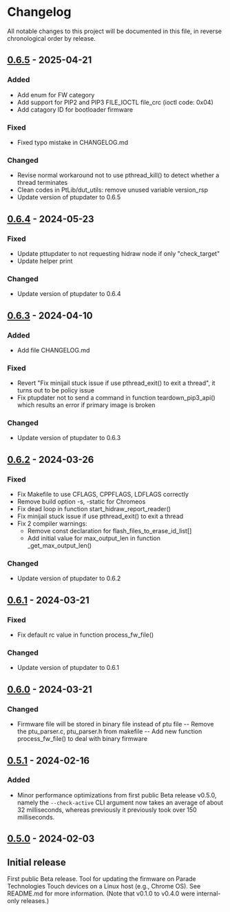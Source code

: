# Changelog

All notable changes to this project will be documented in this file, in reverse chronological order by release.

## [0.6.5] - 2025-04-21

### Added
- Add enum for FW category
- Add support for PIP2 and PIP3 FILE_IOCTL file_crc (ioctl code: 0x04)
- Add catagory ID for bootloader firmware

### Fixed
- Fixed typo mistake in CHANGELOG.md

### Changed
- Revise normal workaround not to use pthread_kill() to detect whether a thread terminates
- Clean codes in PtLib/dut_utils: remove unused variable version_rsp
- Update version of ptupdater to 0.6.5

## [0.6.4] - 2024-05-23

### Fixed
- Update pttupdater to not requesting hidraw node if only "check_target"
- Update helper print

### Changed
- Update version of ptupdater to 0.6.4

## [0.6.3] - 2024-04-10

### Added
- Add file CHANGELOG.md

### Fixed
- Revert "Fix minijail stuck issue if use pthread_exit() to exit a thread",
 it turns out to be policy issue
- Fix ptupdater not to send a command in function teardown_pip3_api() which
 results an error if primary image is broken

### Changed
- Update version of ptupdater to 0.6.3

## [0.6.2] - 2024-03-26

### Fixed
- Fix Makefile to use CFLAGS, CPPFLAGS, LDFLAGS correctly
- Remove build option -s,  -static for Chromeos
- Fix dead loop in function start_hidraw_report_reader()
- Fix minijail stuck issue if use pthread_exit() to exit a thread
- Fix 2 compiler warnings:
  - Remove const declaration for flash_files_to_erase_id_list[]
  -  Add initial value for max_output_len in function  _get_max_output_len()

### Changed
- Update version of ptupdater to 0.6.2

## [0.6.1] - 2024-03-21

### Fixed
- Fix default rc value in function process_fw_file()

### Changed
- Update version of ptupdater to 0.6.1

## [0.6.0] - 2024-03-21

### Changed
- Firmware file will be stored in binary file instead of  ptu file
-- Remove the ptu_parser.c, ptu_parser.h from makefile
-- Add new function process_fw_file() to deal with binary firmware

## [0.5.1] - 2024-02-16

### Added
- Minor performance optimizations from first public Beta release v0.5.0,
namely the `--check-active` CLI argument now takes an average of about 32
milliseconds, whereas previously it previously took over 150 milliseconds.

## [0.5.0] - 2024-02-03

## Initial release
First public Beta release. Tool for updating the firmware on Parade
Technologies Touch devices on a Linux host (e.g., Chrome OS). See
README.md for more information.
(Note that v0.1.0 to v0.4.0 were internal-only releases.)

[0.6.5]: https://github.com/ParadeTechnologies/paradetech-updater/compare/v0.6.4...v0.6.5
[0.6.4]: https://github.com/ParadeTechnologies/paradetech-updater/compare/v0.6.3...v0.6.4
[0.6.3]: https://github.com/ParadeTechnologies/paradetech-updater/compare/v0.6.2...v0.6.3
[0.6.2]: https://github.com/ParadeTechnologies/paradetech-updater/compare/v0.6.1...v0.6.2
[0.6.1]: https://github.com/ParadeTechnologies/paradetech-updater/compare/v0.6.0...v0.6.1
[0.6.0]: https://github.com/ParadeTechnologies/paradetech-updater/compare/v0.5.1...v0.6.0
[0.5.1]: https://github.com/ParadeTechnologies/paradetech-updater/compare/v0.5.0...v0.5.1
[0.5.0]: https://github.com/ParadeTechnologies/paradetech-updater/commits/v0.5.0
